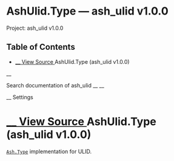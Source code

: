 # AshUlid.Type — ash_ulid v1.0.0

Project: ash_ulid v1.0.0

## Table of Contents

- [ __ View Source ](external_link) AshUlid.Type (ash_ulid v1.0.0)

__

Search documentation of ash_ulid __ __

__ Settings

#  [ __ View Source ](external_link) AshUlid.Type (ash_ulid v1.0.0)

[`Ash.Type`](3.0.0/Ash.Type.html) implementation for ULID.
